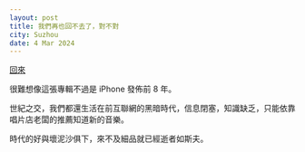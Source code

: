```yaml
---
layout: post
title: 我們再也回不去了，對不對
city: Suzhou
date: 4 Mar 2024
---
```


[回來](https://music.youtube.com/playlist?list=OLAK5uy_krfpiUfORvuCzfVCh7A_KOeGA59rZbSlg)

很難想像這張專輯不過是 iPhone 發佈前 8 年。

世紀之交，我們都還生活在前互聯網的黑暗時代，信息閉塞，知識缺乏，只能依靠唱片店老闆的推薦知道新的音樂。

時代的好與壞泥沙俱下，來不及細品就已經逝者如斯夫。

